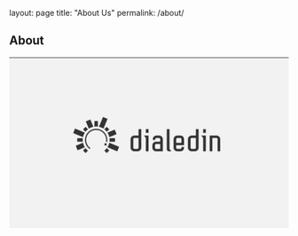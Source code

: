 layout: page
title: "About Us"
permalink: /about/

## About


![logo](/docs/assets/images/dialedin2.png)
